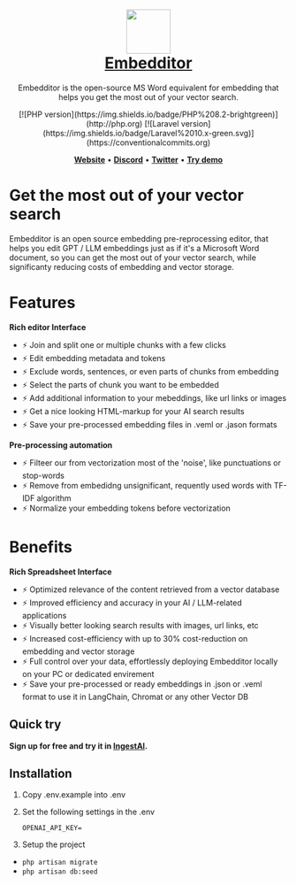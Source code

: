 <h1 align="center" style="border-bottom: none">
    <div>
        <a href="https://embedditor.ai">
            <img src="https://embedditor.ingestai.co/images/logo.jpg" width="80" />
            <br>
            Embedditor
        </a>
    </div>
</h1>

<p align="center">Embedditor is the open-source MS Word equivalent for embedding that helps you get the most out of your vector search.</p>

<center>
[![PHP version](https://img.shields.io/badge/PHP%208.2-brightgreen)](http://php.org)
[![Laravel version](https://img.shields.io/badge/Laravel%2010.x-green.svg)](https://conventionalcommits.org)
</center>

<p align="center">
    <a href="https://embedditor.ai"><b>Website</b></a> •
    <a href="https://discord.gg/7gF8dVv86E"><b>Discord</b></a> •
    <a href="https://twitter.com/embedditor"><b>Twitter</b></a> •
    <a href="https://ingestai.io"><b>Try demo</b></a>
</p>

# Get the most out of your vector search

Embedditor is an open source embedding pre-reprocessing editor, that helps you edit GPT / LLM embeddings just as if it's a Microsoft Word document, so you can get the most out of your vector search, while significanty reducing costs of embedding and vector storage.

# Features
**Rich editor Interface**

- ⚡ Join and split one or multiple chunks with a few clicks
- ⚡ Edit embedding metadata and tokens
- ⚡ Exclude words, sentences, or even parts of chunks from embedding
- ⚡ Select the parts of chunk you want to be embedded
- ⚡ Add additional information to your mebeddings, like url links or images
- ⚡ Get a nice looking HTML-markup for your AI search results
- ⚡ Save your pre-processed embedding files in .veml or .jason formats

**Pre-processing automation**
- ⚡ Filteer our from vectorization most of the 'noise', like punctuations or stop-words
- ⚡ Remove from embedidng unsignificant, requently used words with TF-IDF algorithm
- ⚡ Normalize your embedding tokens before vectorization

# Benefits
**Rich Spreadsheet Interface**

- ⚡ Optimized relevance of the content retrieved from a vector database
- ⚡ Improved efficiency and accuracy in your AI / LLM-related applications
- ⚡ Visually better looking search results with images, url links, etc
- ⚡ Increased cost-efficiency with up to 30% cost-reduction on embedding and vector storage
- ⚡ Full control over your data, effortlessly deploying Embedditor locally on your PC or dedicated envirement
- ⚡ Save your pre-processed or ready embeddings in .json or .veml format to use it in LangChain, Chromat or any other Vector DB


## Quick try
**Sign up for free and try it in [IngestAI](https://ingestai.io/signup).**

<!-- # Rich Spreadsheet Interface

- ⚡ **Basic Operations**: Create, Read, Update and Delete Tables, Columns, and Rows
- ⚡ **Fields Operations**: Sort, Filter, Hide / Unhide Columns
- ⚡ **Multiple Views Types**: Grid (By default), Gallery, Form View, and Kanban View
- ⚡ **View Permissions Types**: Collaborative Views, & Locked Views
- ⚡ **Share Bases / Views**: either Public or Private (with Password Protected)
- ⚡ **Variant Cell Types**: ID, LinkToAnotherRecord, Lookup, Rollup, SingleLineText, Attachment, Currency, Formula, etc
- ⚡ **Access Control with Roles**: Fine-grained Access Control at different levels
- ⚡ **and more** -->

<!-- ### FAQ

**What is embedding (vectorization)?**

**What are embeddings?**

**What is vector search?**

**What is embeddings metadata?**

**What is embedding tokens?**

**What is void embedding tokens?**
A void (embedding) tokens are words in your content (embedding metadata), that will appear in your vector search results but are filtered out of embedding and so won’t be found with vector search.

**What is hidden embedding token?**
A hidden embedding token is a token that will be embedded for vector storage but doesn’t appear in your metadata – the content you will retrieve using vector search.

**What size have embeddings?**
Embedding your content to vector space increases its size, requiring up to 10X of storage space than your row content. That is why filtering out unnecessary and low-relevant tokens not only improves your vector search but also helps you reduce cost of embedding and storage. -->


## Installation

1. Copy .env.example into .env

2. Set the following settings in the .env


    `OPENAI_API_KEY=`


3. Setup the project

- `php artisan migrate`
- `php artisan db:seed`
